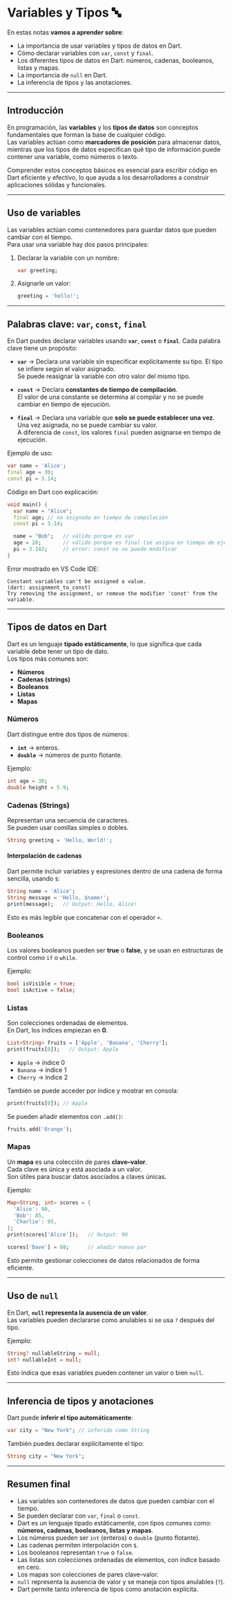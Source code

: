 # Variables y Tipos 🔤

En estas notas **vamos a aprender sobre**:

- La importancia de usar variables y tipos de datos en Dart.
- Cómo declarar variables con `var`, `const` y `final`.
- Los diferentes tipos de datos en Dart: números, cadenas, booleanos, listas y mapas.
- La importancia de `null` en Dart.
- La inferencia de tipos y las anotaciones.

---

## Introducción

En programación, las **variables** y los **tipos de datos** son conceptos fundamentales que forman la base de cualquier código.  
Las variables actúan como **marcadores de posición** para almacenar datos, mientras que los tipos de datos especifican qué tipo de información puede contener una variable, como números o texto.  

Comprender estos conceptos básicos es esencial para escribir código en Dart eficiente y efectivo, lo que ayuda a los desarrolladores a construir aplicaciones sólidas y funcionales.

---

## Uso de variables

Las variables actúan como contenedores para guardar datos que pueden cambiar con el tiempo.  
Para usar una variable hay dos pasos principales:

1. Declarar la variable con un nombre:
   ```dart
   var greeting;
   ```

2. Asignarle un valor:
   ```dart
   greeting = 'hello!';
   ```

---

## Palabras clave: `var`, `const`, `final`

En Dart puedes declarar variables usando **`var`**, **`const`** o **`final`**. Cada palabra clave tiene un propósito:

- **`var`** → Declara una variable sin especificar explícitamente su tipo. El tipo se infiere según el valor asignado.  
  Se puede reasignar la variable con otro valor del mismo tipo.

- **`const`** → Declara **constantes de tiempo de compilación**.  
  El valor de una constante se determina al compilar y no se puede cambiar en tiempo de ejecución.

- **`final`** → Declara una variable que **solo se puede establecer una vez**.  
  Una vez asignada, no se puede cambiar su valor.  
  A diferencia de `const`, los valores `final` pueden asignarse en tiempo de ejecución.

Ejemplo de uso:

```dart
var name = 'Alice';
final age = 30;
const pi = 3.14;
```

Código en Dart con explicación:

```dart
void main() {
  var name = "Alice";
  final age; // no asignada en tiempo de compilación
  const pi = 3.14;

  name = "Bob";   // válido porque es var
  age = 20;       // válido porque es final (se asigna en tiempo de ejecución)
  pi = 3.142;     // error: const no se puede modificar
}
```

Error mostrado en VS Code IDE:

```
Constant variables can't be assigned a value.
(dart: assignment_to_const)
Try removing the assignment, or remove the modifier 'const' from the variable.
```

---

## Tipos de datos en Dart

Dart es un lenguaje **tipado estáticamente**, lo que significa que cada variable debe tener un tipo de dato.  
Los tipos más comunes son:

- **Números**
- **Cadenas (strings)**
- **Booleanos**
- **Listas**
- **Mapas**

### Números

Dart distingue entre dos tipos de números:

- **`int`** → enteros.  
- **`double`** → números de punto flotante.

Ejemplo:

```dart
int age = 30;
double height = 5.9;
```

### Cadenas (Strings)

Representan una secuencia de caracteres.  
Se pueden usar comillas simples o dobles.

```dart
String greeting = 'Hello, World!';
```

#### Interpolación de cadenas

Dart permite incluir variables y expresiones dentro de una cadena de forma sencilla, usando `$`:

```dart
String name = 'Alice';
String message = 'Hello, $name!';
print(message);   // Output: Hello, Alice!
```

Esto es más legible que concatenar con el operador `+`.

### Booleanos

Los valores booleanos pueden ser **true** o **false**, y se usan en estructuras de control como `if` o `while`.

Ejemplo:

```dart
bool isVisible = true;
bool isActive = false;
```

### Listas

Son colecciones ordenadas de elementos.  
En Dart, los índices empiezan en **0**.

```dart
List<String> fruits = ['Apple', 'Banana', 'Cherry'];
print(fruits[0]);   // Output: Apple
```

- `Apple` → índice 0  
- `Banana` → índice 1  
- `Cherry` → índice 2  

También se puede acceder por índice y mostrar en consola:  

```dart
print(fruits[0]); // Apple
```

Se pueden añadir elementos con `.add()`:

```dart
fruits.add('Orange');
```

### Mapas

Un **mapa** es una colección de pares **clave–valor**.  
Cada clave es única y está asociada a un valor.  
Son útiles para buscar datos asociados a claves únicas.

Ejemplo:

```dart
Map<String, int> scores = {
  'Alice': 90,
  'Bob': 85,
  'Charlie': 95,
};
print(scores['Alice']);   // Output: 90

scores['Dave'] = 88;      // añadir nuevo par
```

Esto permite gestionar colecciones de datos relacionados de forma eficiente.

---

## Uso de `null`

En Dart, **`null` representa la ausencia de un valor**.  
Las variables pueden declararse como anulables si se usa `?` después del tipo.

Ejemplo:

```dart
String? nullableString = null;
int? nullableInt = null;
```

Esto indica que esas variables pueden contener un valor o bien `null`.

---

## Inferencia de tipos y anotaciones

Dart puede **inferir el tipo automáticamente**:

```dart
var city = "New York"; // inferido como String
```

También puedes declarar explícitamente el tipo:

```dart
String city = "New York";
```

---

## Resumen final

- Las variables son contenedores de datos que pueden cambiar con el tiempo.  
- Se pueden declarar con `var`, `final` o `const`.  
- Dart es un lenguaje tipado estáticamente, con tipos comunes como:  
  **números, cadenas, booleanos, listas y mapas**.  
- Los números pueden ser `int` (enteros) o `double` (punto flotante).  
- Las cadenas permiten interpolación con `$`.  
- Los booleanos representan `true` o `false`.  
- Las listas son colecciones ordenadas de elementos, con índice basado en cero.  
- Los mapas son colecciones de pares clave–valor.  
- `null` representa la ausencia de valor y se maneja con tipos anulables (`?`).  
- Dart permite tanto inferencia de tipos como anotación explícita.  
